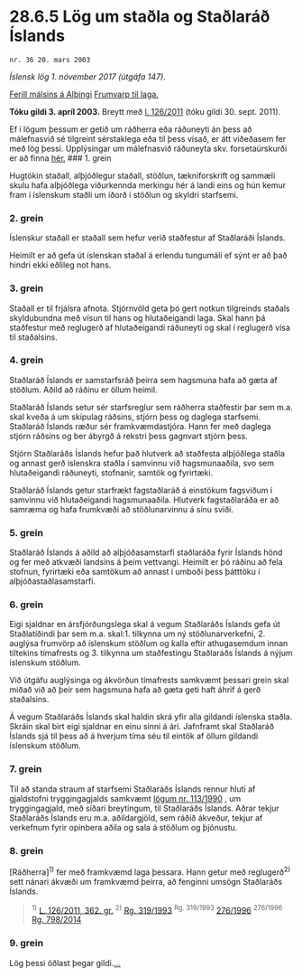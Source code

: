 # 28.6.5 Lög um staðla og Staðlaráð Íslands

`nr. 36 20. mars 2003`

_Íslensk lög 1. nóvember 2017 (útgáfa 147)._

[Ferill málsins á Alþingi](https://www.althingi.is/thingstorf/thingmalalistar-eftir-thingum/ferill/?ltg=128&mnr=461)
[Frumvarp til laga.](https://www.althingi.is/altext/128/s/0699.html)

**Tóku gildi 3. apríl 2003.**
Breytt með
[l. 126/2011](https://althingi.is/altext/stjt/2011.126.html) (tóku gildi 30. sept. 2011).

Ef í lögum þessum er getið um ráðherra eða ráðuneyti án þess að málefnasvið sé tilgreint sérstaklega eða til þess vísað, er átt viðeðasem fer með lög þessi. Upplýsingar um málefnasvið ráðuneyta skv. forsetaúrskurði er að finna [hér.](2017015.md) ### 1. grein

Hugtökin staðall, alþjóðlegur staðall, stöðlun, tækniforskrift og sammæli skulu hafa alþjóðlega viðurkennda merkingu hér á landi eins og hún kemur fram í íslenskum staðli um íðorð í stöðlun og skyldri starfsemi.

### 2. grein

Íslenskur staðall er staðall sem hefur verið staðfestur af Staðlaráði Íslands.

Heimilt er að gefa út íslenskan staðal á erlendu tungumáli ef sýnt er að það hindri ekki eðlileg not hans.

### 3. grein

Staðall er til frjálsra afnota. Stjórnvöld geta þó gert notkun tilgreinds staðals skyldubundna með vísun til hans og hlutaðeigandi laga. Skal hann þá staðfestur með reglugerð af hlutaðeigandi ráðuneyti og skal í reglugerð vísa til staðalsins.

### 4. grein

Staðlaráð Íslands er samstarfsráð þeirra sem hagsmuna hafa að gæta af stöðlum. Aðild að ráðinu er öllum heimil.

Staðlaráð Íslands setur sér starfsreglur sem ráðherra staðfestir þar sem m.a. skal kveða á um skipulag ráðsins, stjórn þess og daglega starfsemi. Staðlaráð Íslands ræður sér framkvæmdastjóra. Hann fer með daglega stjórn ráðsins og ber ábyrgð á rekstri þess gagnvart stjórn þess.

Stjórn Staðlaráðs Íslands hefur það hlutverk að staðfesta alþjóðlega staðla og annast gerð íslenskra staðla í samvinnu við hagsmunaaðila, svo sem hlutaðeigandi ráðuneyti, stofnanir, samtök og fyrirtæki.

Staðlaráð Íslands getur starfrækt fagstaðlaráð á einstökum fagsviðum í samvinnu við hlutaðeigandi hagsmunaaðila. Hlutverk fagstaðlaráða er að samræma og hafa frumkvæði að stöðlunarvinnu á sínu sviði.

### 5. grein

Staðlaráð Íslands á aðild að alþjóðasamstarfi staðlaráða fyrir Íslands hönd og fer með atkvæði landsins á þeim vettvangi. Heimilt er þó ráðinu að fela stofnun, fyrirtæki eða samtökum að annast í umboði þess þátttöku í alþjóðastaðlasamstarfi.

### 6. grein

Eigi sjaldnar en ársfjórðungslega skal á vegum Staðlaráðs Íslands gefa út Staðlatíðindi þar sem m.a. skal:1. tilkynna um ný stöðlunarverkefni,
2. auglýsa frumvörp að íslenskum stöðlum og kalla eftir athugasemdum innan tiltekins tímafrests og
3. tilkynna um staðfestingu Staðlaráðs Íslands á nýjum íslenskum stöðlum.

Við útgáfu auglýsinga og ákvörðun tímafrests samkvæmt þessari grein skal miðað við að þeir sem hagsmuna hafa að gæta geti haft áhrif á gerð staðalsins.

Á vegum Staðlaráðs Íslands skal haldin skrá yfir alla gildandi íslenska staðla. Skráin skal birt eigi sjaldnar en einu sinni á ári. Jafnframt skal Staðlaráð Íslands sjá til þess að á hverjum tíma séu til eintök af öllum gildandi íslenskum stöðlum.

### 7. grein

Til að standa straum af starfsemi Staðlaráðs Íslands rennur hluti af gjaldstofni tryggingagjalds samkvæmt [lögum nr. 113/1990](1990113.md) , um tryggingagjald, með síðari breytingum, til Staðlaráðs Íslands. Aðrar tekjur Staðlaráðs Íslands eru m.a. aðildargjöld, sem ráðið ákveður, tekjur af verkefnum fyrir opinbera aðila og sala á stöðlum og þjónustu.

### 8. grein

[Ráðherra]<sup>1)</sup> fer með framkvæmd laga þessara. Hann getur með reglugerð<sup>2)</sup> sett nánari ákvæði um framkvæmd þeirra, að fenginni umsögn Staðlaráðs Íslands.

> <sup>1)</sup> [L. 126/2011, 362. gr.](https://althingi.is/altext/stjt/2011.126.html) <sup>2)</sup> [Rg. 319/1993](https://althingi.ishttps://www.reglugerd.is/reglugerdir/allar/nr/319-1993) <sup>Rg. 319/1993</sup> [276/1996](https://althingi.ishttps://www.reglugerd.is/reglugerdir/allar/nr/276-1996) <sup>276/1996</sup> [Rg. 798/2014](https://althingi.ishttps://www.reglugerd.is/reglugerdir/allar/nr/798-2014)

### 9. grein

Lög þessi öðlast þegar gildi.[…](https://www.althingi.is/lagasafn/leidbeiningar/)
